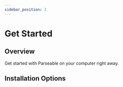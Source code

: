 ```yaml
---
sidebar_position: 2
---
```


# Get Started

## Overview

Get started with Parseable on your computer right away.

## Installation Options
